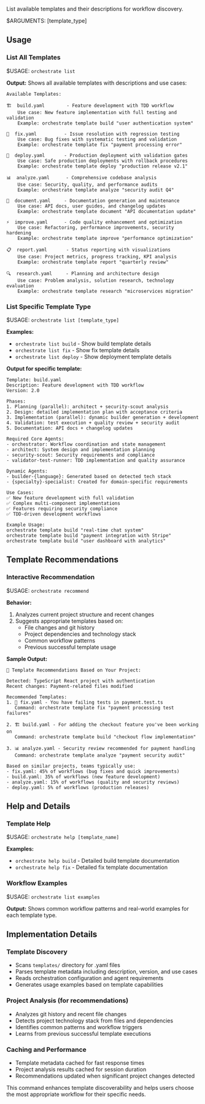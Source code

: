 List available templates and their descriptions for workflow discovery.

$ARGUMENTS: [template_type]

## Usage

### List All Templates
$USAGE: `orchestrate list`

**Output:** Shows all available templates with descriptions and use cases:
```
Available Templates:

🏗️  build.yaml        - Feature development with TDD workflow
    Use case: New feature implementation with full testing and validation
    Example: orchestrate template build "user authentication system"

🔧  fix.yaml          - Issue resolution with regression testing
    Use case: Bug fixes with systematic testing and validation
    Example: orchestrate template fix "payment processing error"

🚀  deploy.yaml       - Production deployment with validation gates
    Use case: Safe production deployments with rollback procedures
    Example: orchestrate template deploy "production release v2.1"

📊  analyze.yaml      - Comprehensive codebase analysis
    Use case: Security, quality, and performance audits
    Example: orchestrate template analyze "security audit Q4"

📖  document.yaml     - Documentation generation and maintenance
    Use case: API docs, user guides, and changelog updates
    Example: orchestrate template document "API documentation update"

⚡  improve.yaml      - Code quality enhancement and optimization
    Use case: Refactoring, performance improvements, security hardening
    Example: orchestrate template improve "performance optimization"

📋  report.yaml       - Status reporting with visualizations
    Use case: Project metrics, progress tracking, KPI analysis
    Example: orchestrate template report "quarterly review"

🔍  research.yaml     - Planning and architecture design
    Use case: Problem analysis, solution research, technology evaluation
    Example: orchestrate template research "microservices migration"
```

### List Specific Template Type
$USAGE: `orchestrate list [template_type]`

**Examples:**
- `orchestrate list build` - Show build template details
- `orchestrate list fix` - Show fix template details
- `orchestrate list deploy` - Show deployment template details

**Output for specific template:**
```
Template: build.yaml
Description: Feature development with TDD workflow
Version: 2.0

Phases:
1. Planning (parallel): architect + security-scout analysis
2. Design: detailed implementation plan with acceptance criteria
3. Implementation (parallel): dynamic builder generation + development
4. Validation: test execution + quality review + security audit
5. Documentation: API docs + changelog updates

Required Core Agents:
- orchestrator: Workflow coordination and state management
- architect: System design and implementation planning
- security-scout: Security requirements and compliance
- validator-test-runner: TDD implementation and quality assurance

Dynamic Agents:
- builder-{language}: Generated based on detected tech stack
- {specialty}-specialist: Created for domain-specific requirements

Use Cases:
✅ New feature development with full validation
✅ Complex multi-component implementations
✅ Features requiring security compliance
✅ TDD-driven development workflows

Example Usage:
orchestrate template build "real-time chat system"
orchestrate template build "payment integration with Stripe"
orchestrate template build "user dashboard with analytics"
```

## Template Recommendations

### Interactive Recommendation
$USAGE: `orchestrate recommend`

**Behavior:**
1. Analyzes current project structure and recent changes
2. Suggests appropriate templates based on:
   - File changes and git history
   - Project dependencies and technology stack
   - Common workflow patterns
   - Previous successful template usage

**Sample Output:**
```
🤖 Template Recommendations Based on Your Project:

Detected: TypeScript React project with authentication
Recent changes: Payment-related files modified

Recommended Templates:
1. 🔧 fix.yaml - You have failing tests in payment.test.ts
   Command: orchestrate template fix "payment processing test failures"

2. 🏗️ build.yaml - For adding the checkout feature you've been working on
   Command: orchestrate template build "checkout flow implementation"

3. 📊 analyze.yaml - Security review recommended for payment handling
   Command: orchestrate template analyze "payment security audit"

Based on similar projects, teams typically use:
- fix.yaml: 45% of workflows (bug fixes and quick improvements)
- build.yaml: 35% of workflows (new feature development)
- analyze.yaml: 15% of workflows (quality and security reviews)
- deploy.yaml: 5% of workflows (production releases)
```

## Help and Details

### Template Help
$USAGE: `orchestrate help [template_name]`

**Examples:**
- `orchestrate help build` - Detailed build template documentation
- `orchestrate help fix` - Detailed fix template documentation

### Workflow Examples
$USAGE: `orchestrate list examples`

**Output:** Shows common workflow patterns and real-world examples for each template type.

## Implementation Details

### Template Discovery
- Scans `templates/` directory for .yaml files
- Parses template metadata including description, version, and use cases
- Reads orchestration configuration and agent requirements
- Generates usage examples based on template capabilities

### Project Analysis (for recommendations)
- Analyzes git history and recent file changes
- Detects project technology stack from files and dependencies
- Identifies common patterns and workflow triggers
- Learns from previous successful template executions

### Caching and Performance
- Template metadata cached for fast response times
- Project analysis results cached for session duration
- Recommendations updated when significant project changes detected

This command enhances template discoverability and helps users choose the most appropriate workflow for their specific needs.